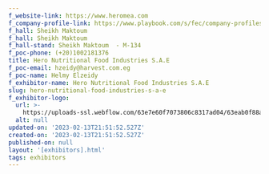 ```yaml
---
f_website-link: https://www.heromea.com
f_company-profile-link: https://www.playbook.com/s/fec/company-profiles
f_hall: Sheikh Maktoum
f_hall: Sheikh Maktoum
f_hall-stand: Sheikh Maktoum  - M-134
f_poc-phone: (+20)1002181376
title: Hero Nutritional Food Industries S.A.E
f_poc-email: hzeidy@harvest.com.eg
f_poc-name: Helmy Elzeidy
f_exhibitor-name: Hero Nutritional Food Industries S.A.E
slug: hero-nutritional-food-industries-s-a-e
f_exhibitor-logo:
  url: >-
    https://uploads-ssl.webflow.com/63e7e60f7073806c8317ad04/63eab0f88ae19c7639990412_ZDg1ZQ.png
  alt: null
updated-on: '2023-02-13T21:51:52.527Z'
created-on: '2023-02-13T21:51:52.527Z'
published-on: null
layout: '[exhibitors].html'
tags: exhibitors
---
```



